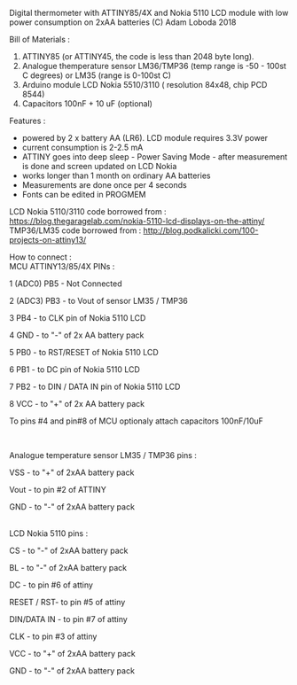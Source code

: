 Digital thermometer with  ATTINY85/4X and Nokia 5110 LCD module
with low power consumption on 2xAA batteries
(C) Adam Loboda 2018

Bill of Materials :
1. ATTINY85 (or ATTINY45, the code is less than  2048 byte long). 
2. Analogue themperature sensor LM36/TMP36 (temp range is -50 - 100st C degrees) or LM35 (range is 0-100st C)
3. Arduino module LCD Nokia 5510/3110 ( resolution 84x48, chip  PCD 8544)
4. Capacitors 100nF + 10 uF (optional)

Features :

- powered by 2 x battery AA (LR6). LCD module requires 3.3V power
- current consumption is 2-2.5 mA
- ATTINY goes into deep sleep - Power Saving Mode - after measurement is done and screen updated on LCD Nokia
- works longer than 1 month on ordinary AA batteries
- Measurements are done once per 4 seconds
- Fonts can be edited in PROGMEM

LCD Nokia 5110/3110 code borrowed from  : https://blog.thegaragelab.com/nokia-5110-lcd-displays-on-the-attiny/
TMP36/LM35 code borrowed from : http://blog.podkalicki.com/100-projects-on-attiny13/


How to connect :
</BR>
MCU ATTINY13/85/4X PINs :

1 (ADC0) PB5 - Not Connected

2 (ADC3) PB3 - to Vout of sensor LM35 / TMP36 

3 PB4 - to CLK pin of  Nokia 5110 LCD

4 GND - to "-" of 2x AA battery pack

5 PB0 - to RST/RESET of Nokia 5110 LCD

6 PB1 - to DC pin of Nokia 5110 LCD

7 PB2 - to DIN / DATA IN pin of Nokia 5110 LCD

8 VCC - to "+" of 2x AA battery pack

To pins #4 and pin#8 of MCU optionaly attach capacitors 100nF/10uF

</BR>

Analogue temperature sensor LM35 / TMP36 pins :

VSS - to "+" of 2xAA battery pack

Vout - to pin #2 of ATTINY

GND - to "-" of 2xAA battery pack

</BR>
LCD Nokia 5110 pins :

CS - to "-" of 2xAA battery pack

BL - to "-" of 2xAA battery pack

DC - to pin #6 of attiny 

RESET / RST- to pin #5 of attiny

DIN/DATA IN - to pin #7 of attiny

CLK - to pin #3 of attiny

VCC - to "+" of 2xAA battery pack

GND - to "-" of 2xAA battery pack


 
